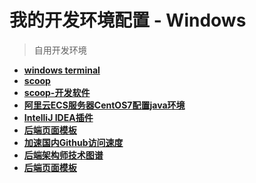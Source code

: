 # 我的开发环境配置 - Windows

> 自用开发环境

+ **[windows terminal](WindowsTerminal.md)**
+ **[scoop](scoop.md)**
+ **[scoop-开发软件](scoop-software.md)**
+ **[阿里云ECS服务器CentOS7配置java环境](阿里云ECS服务器CentOS7配置java环境.md)**
+ **[IntelliJ IDEA插件](IntelliJIDEA插件.md)**
+ **[后端页面模板](后端页面模板.md)**
+ **[加速国内Github访问速度](加速国内Github访问速度.md)**
+ **[后端架构师技术图谱](https://github.com/xdoli2008/architect-awesome)**
+ **[后端页面模板](后端页面模板.md)**
